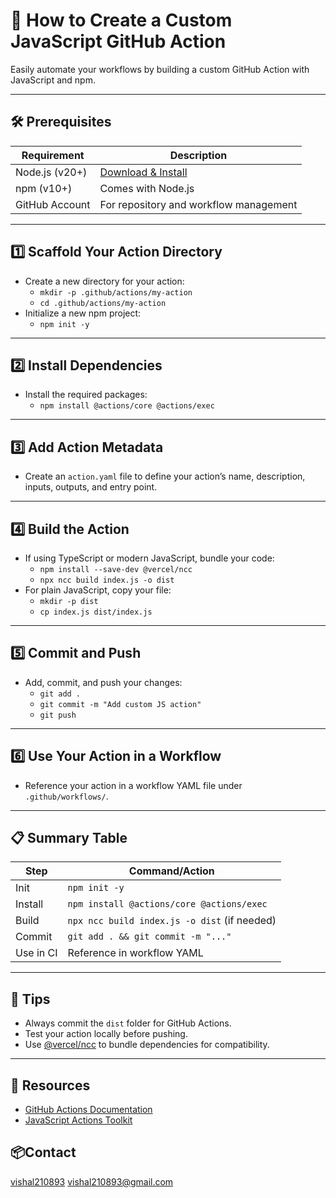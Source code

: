 # 🚀 How to Create a Custom JavaScript GitHub Action

Easily automate your workflows by building a custom GitHub Action with JavaScript and npm.

---

## 🛠️ Prerequisites

| Requirement      | Description                                  |
|------------------|----------------------------------------------|
| Node.js (v20+)   | [Download & Install](https://nodejs.org/)    |
| npm (v10+)       | Comes with Node.js                           |
| GitHub Account   | For repository and workflow management        |

---

## 1️⃣ Scaffold Your Action Directory

- Create a new directory for your action:
    - `mkdir -p .github/actions/my-action`
    - `cd .github/actions/my-action`
- Initialize a new npm project:
    - `npm init -y`

---

## 2️⃣ Install Dependencies

- Install the required packages:
    - `npm install @actions/core @actions/exec`

---

## 3️⃣ Add Action Metadata

- Create an `action.yaml` file to define your action’s name, description, inputs, outputs, and entry point.

---

## 4️⃣ Build the Action

- If using TypeScript or modern JavaScript, bundle your code:
    - `npm install --save-dev @vercel/ncc`
    - `npx ncc build index.js -o dist`
- For plain JavaScript, copy your file:
    - `mkdir -p dist`
    - `cp index.js dist/index.js`

---

## 5️⃣ Commit and Push

- Add, commit, and push your changes:
    - `git add .`
    - `git commit -m "Add custom JS action"`
    - `git push`

---

## 6️⃣ Use Your Action in a Workflow

- Reference your action in a workflow YAML file under `.github/workflows/`.

---

## 📋 Summary Table

| Step         | Command/Action                                 |
|--------------|------------------------------------------------|
| Init         | `npm init -y`                                  |
| Install      | `npm install @actions/core @actions/exec`      |
| Build        | `npx ncc build index.js -o dist` (if needed)   |
| Commit       | `git add . && git commit -m "..."`             |
| Use in CI    | Reference in workflow YAML                     |

---

## 🌟 Tips

- Always commit the `dist` folder for GitHub Actions.
- Test your action locally before pushing.
- Use [@vercel/ncc](https://github.com/vercel/ncc) to bundle dependencies for compatibility.

---

## 🧩 Resources

- [GitHub Actions Documentation](https://docs.github.com/en/actions)
- [JavaScript Actions Toolkit](https://github.com/actions/toolkit)

## 📦Contact
[vishal210893](https://github.com/vishal210893)
[vishal210893@gmail.com](mailto:vishal210893@gmail.com)